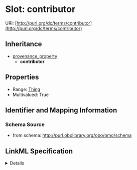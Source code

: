 # Slot: contributor

URI: [http://purl.org/dc/terms/contributor](http://purl.org/dc/terms/contributor)




## Inheritance

* [provenance_property](provenance_property.md)
    * **contributor**





## Properties

* Range: [Thing](Thing.md)
* Multivalued: True







## Identifier and Mapping Information







### Schema Source


* from schema: http://purl.obolibrary.org/obo/omo/schema




## LinkML Specification

<details>
```yaml
name: contributor
from_schema: http://purl.obolibrary.org/obo/omo/schema
close_mappings:
- prov:wasAttributedTo
rank: 1000
is_a: provenance_property
slot_uri: dcterms:contributor
multivalued: true
alias: contributor
domain_of:
- HasProvenance
range: Thing

```
</details>